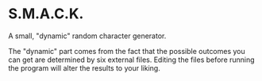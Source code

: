 # S.M.A.C.K.
A small, "dynamic" random character generator.

The "dynamic" part comes from the fact that the possible outcomes you can get are determined by six external files. Editing the files before running the program will alter the results to your liking.
